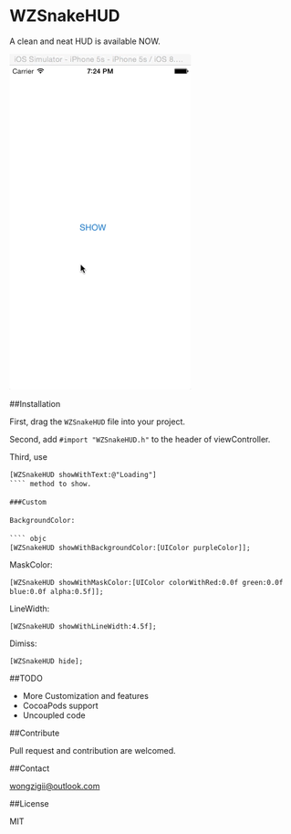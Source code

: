 WZSnakeHUD
==========


A clean and neat HUD is available NOW.

<p>
<img src="WZSnakeHudDemo/Gif/WZSnakeHUD.gif">
</p>

##Installation

First, drag the `WZSnakeHUD` file into your project.

Second, add `#import "WZSnakeHUD.h"` to the header of viewController.

Third, use
```` objc
[WZSnakeHUD showWithText:@"Loading"]
```` method to show.

###Custom

BackgroundColor:

```` objc
[WZSnakeHUD showWithBackgroundColor:[UIColor purpleColor]];
````

MaskColor:

```` objc
[WZSnakeHUD showWithMaskColor:[UIColor colorWithRed:0.0f green:0.0f blue:0.0f alpha:0.5f]];
````

LineWidth:

```` objc
[WZSnakeHUD showWithLineWidth:4.5f];
````

Dimiss:

```` objc
[WZSnakeHUD hide];
````
##TODO

 * More Customization and features
 * CocoaPods support
 * Uncoupled code

##Contribute

Pull request and contribution are welcomed.

##Contact

<wongzigii@outlook.com>

##License

MIT